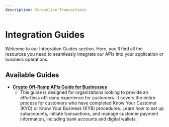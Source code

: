```yaml
---
description: Streamline Transactions
---
```


# Integration Guides

Welcome to our Integration Guides section. Here, you'll find all the resources you need to seamlessly integrate our APIs into your application or business operations.

## Available Guides

* [**Crypto Off-Ramp APIs Guide for Businesses**](crypto-off-ramp-apis-business-guide.md)
  * This guide is designed for organizations looking to provide an effortless off-ramp experience for customers. It covers the entire process for customers who have completed Know Your Customer (KYC) or Know Your Business (KYB) procedures. Learn how to set up subaccounts, initiate transactions, and manage customer payment information, including bank accounts and digital wallets.
